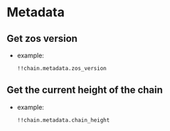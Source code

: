 # Metadata
## Get zos version
- example:
    ```
    !!chain.metadata.zos_version
    ```
## Get the current height of the chain
- example:
    ```
    !!chain.metadata.chain_height
    ```
